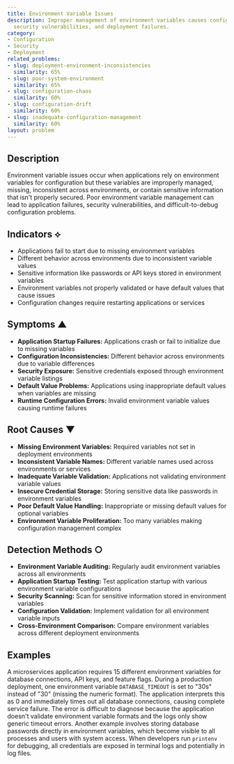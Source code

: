 ```yaml
---
title: Environment Variable Issues
description: Improper management of environment variables causes configuration problems,
  security vulnerabilities, and deployment failures.
category:
- Configuration
- Security
- Deployment
related_problems:
- slug: deployment-environment-inconsistencies
  similarity: 65%
- slug: poor-system-environment
  similarity: 65%
- slug: configuration-chaos
  similarity: 60%
- slug: configuration-drift
  similarity: 60%
- slug: inadequate-configuration-management
  similarity: 60%
layout: problem
---
```


## Description

Environment variable issues occur when applications rely on environment variables for configuration but these variables are improperly managed, missing, inconsistent across environments, or contain sensitive information that isn't properly secured. Poor environment variable management can lead to application failures, security vulnerabilities, and difficult-to-debug configuration problems.

## Indicators ⟡

- Applications fail to start due to missing environment variables
- Different behavior across environments due to inconsistent variable values
- Sensitive information like passwords or API keys stored in environment variables
- Environment variables not properly validated or have default values that cause issues
- Configuration changes require restarting applications or services

## Symptoms ▲

- **Application Startup Failures:** Applications crash or fail to initialize due to missing variables
- **Configuration Inconsistencies:** Different behavior across environments due to variable differences
- **Security Exposure:** Sensitive credentials exposed through environment variable listings
- **Default Value Problems:** Applications using inappropriate default values when variables are missing
- **Runtime Configuration Errors:** Invalid environment variable values causing runtime failures

## Root Causes ▼

- **Missing Environment Variables:** Required variables not set in deployment environments
- **Inconsistent Variable Names:** Different variable names used across environments or services
- **Inadequate Variable Validation:** Applications not validating environment variable values
- **Insecure Credential Storage:** Storing sensitive data like passwords in environment variables
- **Poor Default Value Handling:** Inappropriate or missing default values for optional variables
- **Environment Variable Proliferation:** Too many variables making configuration management complex

## Detection Methods ○

- **Environment Variable Auditing:** Regularly audit environment variables across all environments
- **Application Startup Testing:** Test application startup with various environment variable configurations
- **Security Scanning:** Scan for sensitive information stored in environment variables
- **Configuration Validation:** Implement validation for all environment variable inputs
- **Cross-Environment Comparison:** Compare environment variables across different deployment environments

## Examples

A microservices application requires 15 different environment variables for database connections, API keys, and feature flags. During a production deployment, one environment variable `DATABASE_TIMEOUT` is set to "30s" instead of "30" (missing the numeric format). The application interprets this as 0 and immediately times out all database connections, causing complete service failure. The error is difficult to diagnose because the application doesn't validate environment variable formats and the logs only show generic timeout errors. Another example involves storing database passwords directly in environment variables, which become visible to all processes and users with system access. When developers run `printenv` for debugging, all credentials are exposed in terminal logs and potentially in log files.